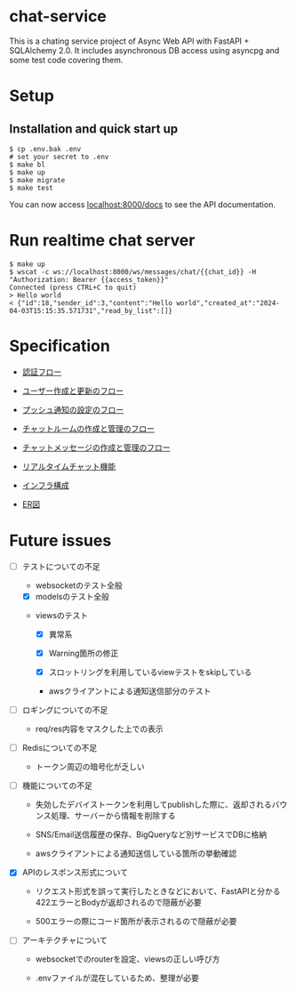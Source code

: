 # chat-service

This is a chating service project of Async Web API with FastAPI + SQLAlchemy 2.0.
It includes asynchronous DB access using asyncpg and some test code covering them.

# Setup

## Installation and quick start up

```shell
$ cp .env.bak .env
# set your secret to .env
$ make bl
$ make up
$ make migrate
$ make test
```

You can now access [localhost:8000/docs](http://localhost:8000/docs) to see the API documentation.

# Run realtime chat server

```shell
$ make up
$ wscat -c ws://localhost:8000/ws/messages/chat/{{chat_id}} -H "Authorization: Bearer {{access_token}}"
Connected (press CTRL+C to quit)
> Hello world
< {"id":18,"sender_id":3,"content":"Hello world","created_at":"2024-04-03T15:15:35.571731","read_by_list":[]}
```

# Specification

 - [認証フロー](./docs/1-auth.md)

 - [ユーザー作成と更新のフロー](./docs/2-users.md)

 - [プッシュ通知の設定のフロー](./docs/3-sessions.md)

 - [チャットルームの作成と管理のフロー](./docs/4-chats.md)

 - [チャットメッセージの作成と管理のフロー](./docs/5-messages.md)

 - [リアルタイムチャット機能](./docs/6-realtime-chatting.md)

 - [インフラ構成](./docs/7-infra.md)

 - [ER図](./docs/8-erd.md)

# Future issues

- [ ] テストについての不足

  - websocketのテスト全般

  - [x] modelsのテスト全般

  - viewsのテスト

    - [x] 異常系

    - [x] Warning箇所の修正

    - [x] スロットリングを利用しているviewテストをskipしている

    - awsクライアントによる通知送信部分のテスト

- [ ] ロギングについての不足

  - req/res内容をマスクした上での表示

- [ ] Redisについての不足

  - トークン周辺の暗号化が乏しい

- [ ] 機能についての不足

  - 失効したデバイストークンを利用してpublishした際に、返却されるバウンス処理、サーバーから情報を削除する

  - SNS/Email送信履歴の保存、BigQueryなど別サービスでDBに格納

  - awsクライアントによる通知送信している箇所の挙動確認

- [x] APIのレスポンス形式について

  - リクエスト形式を誤って実行したときなどにおいて、FastAPIと分かる422エラーとBodyが返却されるので隠蔽が必要

  - 500エラーの際にコード箇所が表示されるので隠蔽が必要

- [ ] アーキテクチャについて

  - websocketでのrouterを設定、viewsの正しい呼び方

  - .envファイルが混在しているため、整理が必要
